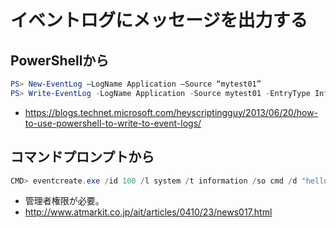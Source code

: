 ﻿# イベントログにメッセージを出力する

## PowerShellから

```powershell
PS> New-EventLog –LogName Application –Source “mytest01”
PS> Write-EventLog -LogName Application -Source mytest01 -EntryType Information -EventId 1 -Message "hello, world"
```

- https://blogs.technet.microsoft.com/heyscriptingguy/2013/06/20/how-to-use-powershell-to-write-to-event-logs/

## コマンドプロンプトから

```powershell
CMD> eventcreate.exe /id 100 /l system /t information /so cmd /d "hello, world"
```

- 管理者権限が必要。
- http://www.atmarkit.co.jp/ait/articles/0410/23/news017.html
